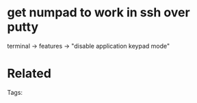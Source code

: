# get numpad to work in ssh over putty
terminal -> features -> "disable application keypad mode"

# Related


Tags:

    

